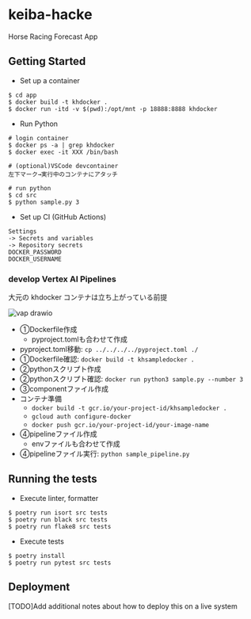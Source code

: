 # keiba-hacke

Horse Racing Forecast App

## Getting Started

* Set up a container

```
$ cd app
$ docker build -t khdocker .
$ docker run -itd -v $(pwd):/opt/mnt -p 18888:8888 khdocker
```

* Run Python

```
# login container
$ docker ps -a | grep khdocker
$ docker exec -it XXX /bin/bash

# (optional)VSCode devcontainer
左下マーク→実行中のコンテナにアタッチ

# run python
$ cd src
$ python sample.py 3
```

* Set up CI (GitHub Actions)

```
Settings
-> Secrets and variables
-> Repository secrets
DOCKER_PASSWORD
DOCKER_USERNAME
```

### develop Vertex AI Pipelines
大元の khdocker コンテナは立ち上がっている前提

![vap drawio](https://github.com/nokoxxx1212/keiba-hacke/assets/13251279/ffd5bf76-b12a-4022-9fd2-45c8168e3899)

* ①Dockerfile作成
    * pyproject.tomlも合わせて作成
* pyproject.toml移動: `cp ../../../../pyproject.toml ./`
* ①Dockerfile確認: `docker build -t khsampledocker .`
* ②pythonスクリプト作成
* ②pythonスクリプト確認: `docker run python3 sample.py --number 3`
* ③componentファイル作成
* コンテナ準備
    * `docker build -t gcr.io/your-project-id/khsampledocker .`
    * `gcloud auth configure-docker`
    * `docker push gcr.io/your-project-id/your-image-name`
* ④pipelineファイル作成
    * envファイルも合わせて作成
* ④pipelineファイル実行: `python sample_pipeline.py`

## Running the tests

* Execute linter, formatter

```
$ poetry run isort src tests
$ poetry run black src tests
$ poetry run flake8 src tests
```

* Execute tests

```
$ poetry install
$ poetry run pytest src tests
```

## Deployment

[TODO]Add additional notes about how to deploy this on a live system
